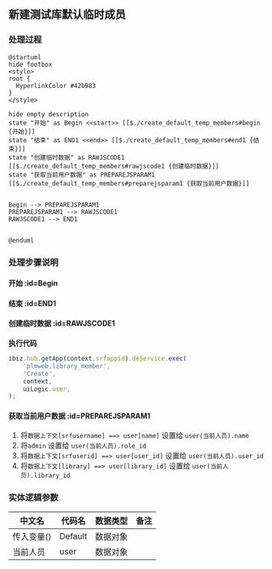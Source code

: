 ## 新建测试库默认临时成员 <!-- {docsify-ignore-all} -->

   

### 处理过程

```plantuml
@startuml
hide footbox
<style>
root {
  HyperlinkColor #42b983
}
</style>

hide empty description
state "开始" as Begin <<start>> [[$./create_default_temp_members#begin {开始}]]
state "结束" as END1 <<end>> [[$./create_default_temp_members#end1 {结束}]]
state "创建临时数据" as RAWJSCODE1  [[$./create_default_temp_members#rawjscode1 {创建临时数据}]]
state "获取当前用户数据" as PREPAREJSPARAM1  [[$./create_default_temp_members#preparejsparam1 {获取当前用户数据}]]


Begin --> PREPAREJSPARAM1
PREPAREJSPARAM1 --> RAWJSCODE1
RAWJSCODE1 --> END1


@enduml
```


### 处理步骤说明

#### 开始 :id=Begin




#### 结束 :id=END1




#### 创建临时数据 :id=RAWJSCODE1



<p class="panel-title"><b>执行代码</b></p>

```javascript
ibiz.hub.getApp(context.srfappid).deService.exec(
    'plmweb.library_member',
    'Create',
    context,
    uiLogic.user,
);
```

#### 获取当前用户数据 :id=PREPAREJSPARAM1



1. 将`数据上下文[srfusername] ==> user[name]` 设置给  `user(当前人员).name`
2. 将`admin` 设置给  `user(当前人员).role_id`
3. 将`数据上下文[srfuserid] ==> user[user_id]` 设置给  `user(当前人员).user_id`
4. 将`数据上下文[library] ==> user[library_id]` 设置给  `user(当前人员).library_id`



### 实体逻辑参数

|    中文名   |    代码名    |  数据类型      |备注 |
| --------| --------| --------  | --------   |
|传入变量(<i class="fa fa-check"/></i>)|Default|数据对象||
|当前人员|user|数据对象||
